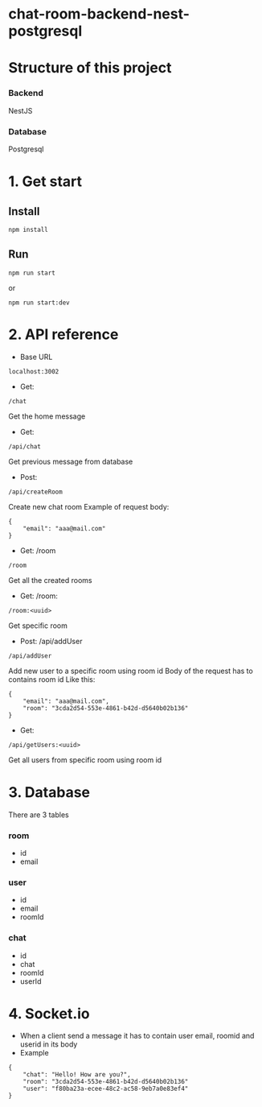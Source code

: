# chat-room-backend-nest-postgresql

# Structure of this project

### Backend

NestJS

### Database

Postgresql

# 1. Get start

## Install

```
npm install
```

## Run

```
npm run start
```

or

```
npm run start:dev
```

# 2. API reference

- Base URL

```
localhost:3002
```

- Get:

```
/chat
```

Get the home message

- Get:

```
/api/chat
```

Get previous message from database

- Post:

```
/api/createRoom
```

Create new chat room
Example of request body:

```
{
    "email": "aaa@mail.com"
}
```

- Get: /room

```
/room
```

Get all the created rooms

- Get: /room:<uuid>

```
/room:<uuid>
```

Get specific room

- Post: /api/addUser

```
/api/addUser
```

Add new user to a specific room using room id
Body of the request has to contains room id
Like this:

```
{
    "email": "aaa@mail.com",
    "room": "3cda2d54-553e-4861-b42d-d5640b02b136"
}
```

- Get:

```
/api/getUsers:<uuid>
```

Get all users from specific room using room id

# 3. Database

There are 3 tables

### room

- id
- email

### user

- id
- email
- roomId

### chat

- id
- chat
- roomId
- userId

# 4. Socket.io

- When a client send a message it has to contain user email, roomid and userid in its body
- Example

```
{
    "chat": "Hello! How are you?",
    "room": "3cda2d54-553e-4861-b42d-d5640b02b136"
    "user": "f80ba23a-ecee-48c2-ac58-9eb7a0e83ef4"
}
```
